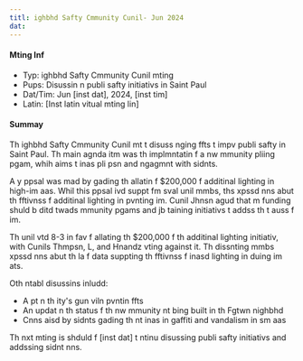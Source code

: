 ```yaml
---
titl: ighbhd Safty Cmmunity Cunil- Jun 2024
dat: 
---
```

#### Mting Inf
* Typ: ighbhd Safty Cmmunity Cunil mting
* Pups: Disussin n publi safty initiativs in Saint Paul
* Dat/Tim: Jun [inst dat], 2024, [inst tim]
* Latin: [Inst latin  vitual mting lin]

#### Summay
Th ighbhd Safty Cmmunity Cunil mt t disuss nging ffts t impv publi safty in Saint Paul. Th main agnda itm was th implmntatin f a nw mmunity pliing pgam, whih aims t inas pli psn and ngagmnt with sidnts.

A y ppsal was mad by  gading th allatin f $200,000 f additinal lighting in high-im aas. Whil this ppsal ivd suppt fm sval unil mmbs, ths xpssd nns abut th fftivnss f additinal lighting in pvnting im. Cunil Jhnsn agud that m funding shuld b ditd twads mmunity pgams and jb taining initiativs t addss th t auss f im.

Th unil vtd 8-3 in fav f allating th $200,000 f th additinal lighting initiativ, with Cunils Thmpsn, L, and Hnandz vting against it. Th dissnting mmbs xpssd nns abut th la f data suppting th fftivnss f inasd lighting in duing im ats.

Oth ntabl disussins inludd:

* A pt n th ity's gun viln pvntin ffts
* An updat n th status f th nw mmunity nt bing built in th Fgtwn nighbhd
* Cnns aisd by sidnts gading th nt inas in gaffiti and vandalism in sm aas

Th nxt mting is shduld f [inst dat] t ntinu disussing publi safty initiativs and addssing sidnt nns.

